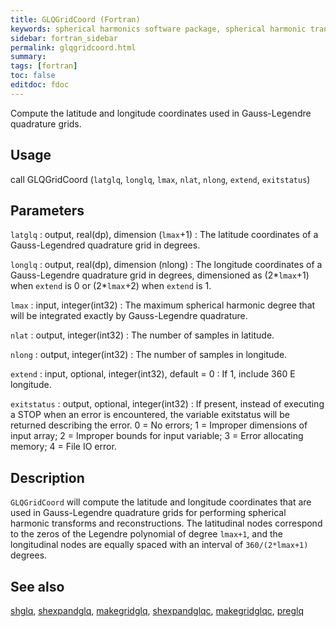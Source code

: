 ```yaml
---
title: GLQGridCoord (Fortran)
keywords: spherical harmonics software package, spherical harmonic transform, legendre functions, multitaper spectral analysis, fortran, Python, gravity, magnetic field
sidebar: fortran_sidebar
permalink: glqgridcoord.html
summary:
tags: [fortran]
toc: false
editdoc: fdoc
---
```


Compute the latitude and longitude coordinates used in Gauss-Legendre quadrature grids.

## Usage

call GLQGridCoord (`latglq`, `longlq`, `lmax`, `nlat`, `nlong`, `extend`, `exitstatus`)

## Parameters

`latglq` : output, real(dp), dimension (`lmax`+1)
:   The latitude coordinates of a Gauss-Legendred quadrature grid in degrees.

`longlq` : output, real(dp), dimension (nlong)
:   The longitude coordinates of a Gauss-Legendre quadrature grid in degrees, dimensioned as (2\*`lmax`+1) when `extend` is 0 or (2\*`lmax`+2) when `extend` is 1.

`lmax` : input, integer(int32)
:   The maximum spherical harmonic degree that will be integrated exactly by Gauss-Legendre quadrature.

`nlat` : output, integer(int32)
:   The number of samples in latitude.

`nlong` : output, integer(int32)
:   The number of samples in longitude.

`extend` : input, optional, integer(int32), default = 0
:   If 1, include 360 E longitude.

`exitstatus` : output, optional, integer(int32)
:   If present, instead of executing a STOP when an error is encountered, the variable exitstatus will be returned describing the error. 0 = No errors; 1 = Improper dimensions of input array; 2 = Improper bounds for input variable; 3 = Error allocating memory; 4 = File IO error.

## Description

`GLQGridCoord` will compute the latitude and longitude coordinates that are used in Gauss-Legendre quadrature grids for performing spherical harmonic transforms and reconstructions. The latitudinal nodes correspond to the zeros of the Legendre polynomial of degree `lmax+1`, and the longitudinal nodes are equally spaced with an interval of `360/(2*lmax+1)` degrees.

## See also

[shglq](shglq.html), [shexpandglq](shexpandglq.html), [makegridglq](makegridglq.html), [shexpandglqc](shexpandglqc.html), [makegridglqc](makegridglqc.html), [preglq](preglq.html)
